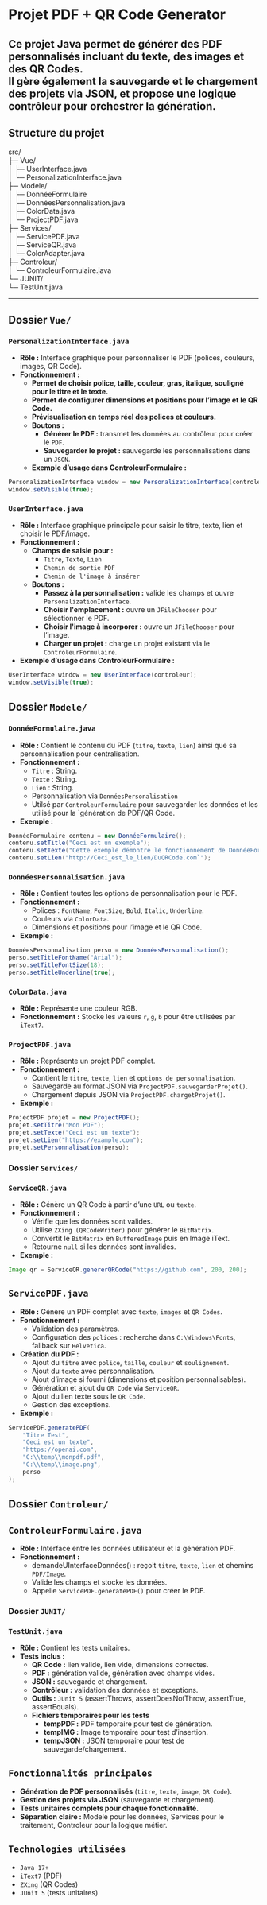 # Projet PDF + QR Code Generator

Ce projet Java permet de **générer des PDF personnalisés** incluant du texte, des images et des QR Codes.  
Il gère également la **sauvegarde et le chargement des projets** via JSON, et propose une **logique contrôleur** pour orchestrer la génération.
---
## Structure du projet
src/<br>
├─ Vue/<br>
│ ├─ UserInterface.java<br>
│ └─ PersonalizationInterface.java<br>
├─ Modele/<br>
│ ├─ DonnéeFormulaire<br>
│ ├─ DonnéesPersonnalisation.java<br>
│ ├─ ColorData.java<br>
│ └─ ProjectPDF.java<br>
├─ Services/<br>
│ ├─ ServicePDF.java<br>
│ ├─ ServiceQR.java<br>
│ └─ ColorAdapter.java<br>
├─ Controleur/<br>
│ └─ ControleurFormulaire.java<br>
└─ JUNIT/<br>
└─ TestUnit.java<br>

---

## Dossier `Vue/`

### `PersonalizationInterface.java`
- **Rôle :** Interface graphique pour personnaliser le PDF (polices, couleurs, images, QR Code).
- **Fonctionnement :**
    - **Permet de choisir police, taille, couleur, gras, italique, souligné pour le titre et le texte.**
    - **Permet de configurer dimensions et positions pour l’image et le QR Code.**
    - **Prévisualisation en temps réel des polices et couleurs.**
    - **Boutons :**
        - **Générer le PDF :** transmet les données au contrôleur pour créer le `PDF`.
        - **Sauvegarder le projet :** sauvegarde les personnalisations dans un `JSON`.
    - **Exemple d’usage dans ControleurFormulaire :**
```java
PersonalizationInterface window = new PersonalizationInterface(controleur);
window.setVisible(true);
```

### `UserInterface.java`
- **Rôle :** Interface graphique principale pour saisir le titre, texte, lien et choisir le PDF/image.
- **Fonctionnement :**
    - **Champs de saisie pour :**
        - `Titre`, `Texte`, `Lien`
        - `Chemin de sortie PDF`
        - `Chemin de l'image à insérer`
    - **Boutons :**
        - **Passez à la personnalisation :** valide les champs et ouvre `PersonalizationInterface`.
        - **Choisir l'emplacement :** ouvre un `JFileChooser` pour sélectionner le PDF.
        - **Choisir l'image à incorporer :** ouvre un `JFileChooser` pour l’image.
        - **Charger un projet :** charge un projet existant via le `ControleurFormulaire`.
- **Exemple d’usage dans ControleurFormulaire :**
```java
UserInterface window = new UserInterface(controleur);
window.setVisible(true);
```

## Dossier `Modele/`

### `DonnéeFormulaire.java`
- **Rôle :** Contient le contenu du PDF (`titre`, `texte`, `lien`) ainsi que sa personnalisation pour centralisation.
- **Fonctionnement :**
    - `Titre` : String.
    - `Texte` : String.
    - `Lien` : String.
    - Personnalisation via `DonnéesPersonalisation`
    - Utilsé par `ControleurFormulaire` pour sauvegarder les données et les utilisé pour la `génération de PDF/QR Code.
- **Exemple :**
```java
DonnéeFormulaire contenu = new DonnéeFormulaire();
contenu.setTitle("Ceci est un exemple");
contenu.setTexte("Cette exemple démontre le fonctionnement de DonnéeFormulaire");
contenu.setLien("http://Ceci_est_le_lien/DuQRCode.com`");
```

### `DonnéesPersonnalisation.java`
- **Rôle :** Contient toutes les options de personnalisation pour le PDF.
- **Fonctionnement :**
  - Polices : `FontName`, `FontSize`, `Bold`, `Italic`, `Underline`.
  - Couleurs via `ColorData`.
  - Dimensions et positions pour l’image et le QR Code.
- **Exemple :**
```java
DonnéesPersonnalisation perso = new DonnéesPersonnalisation();
perso.setTitleFontName("Arial");
perso.setTitleFontSize(18);
perso.setTitleUnderline(true);
```

### `ColorData.java`
- **Rôle :** Représente une couleur RGB.
- **Fonctionnement :** Stocke les valeurs `r`, `g`, `b` pour être utilisées par `iText7`.

### `ProjectPDF.java`
- **Rôle :** Représente un projet PDF complet.
- **Fonctionnement :**
    - Contient le `titre`, `texte`, `lien` et `options de personnalisation`.
    - Sauvegarde au format JSON via `ProjectPDF.sauvegarderProjet()`.
    - Chargement depuis JSON via `ProjectPDF.chargetProjet()`.
- **Exemple :**
```java
ProjectPDF projet = new ProjectPDF();
projet.setTitre("Mon PDF");
projet.setTexte("Ceci est un texte");
projet.setLien("https://example.com");
projet.setPersonnalisation(perso);
```

### Dossier `Services/`

### `ServiceQR.java`
- **Rôle :** Génère un QR Code à partir d’une `URL` ou `texte`.
- **Fonctionnement :**
    - Vérifie que les données sont valides.
    - Utilise `ZXing (QRCodeWriter)` pour générer le `BitMatrix`.
    - Convertit le `BitMatrix` en `BufferedImage` puis en Image iText.
    - Retourne `null` si les données sont invalides.
- **Exemple :**
```java
Image qr = ServiceQR.genererQRCode("https://github.com", 200, 200);
```

## `ServicePDF.java`
- **Rôle :** Génère un PDF complet avec `texte`, `images` et `QR Codes`.
- **Fonctionnement :**
    - Validation des paramètres.
    - Configuration des `polices` : recherche dans `C:\Windows\Fonts`, fallback sur `Helvetica`.
- **Création du PDF :**
    - Ajout du `titre` avec `police`, `taille`, `couleur` et `soulignement`.
    - Ajout du `texte` avec personnalisation.
    - Ajout d’image si fourni (dimensions et position personnalisables).
    - Génération et ajout du `QR Code` via `ServiceQR`.
    - Ajout du lien texte sous le `QR Code`.
    - Gestion des exceptions.
- **Exemple :**
```java
ServicePDF.generatePDF(
    "Titre Test",
    "Ceci est un texte",
    "https://openai.com",
    "C:\\temp\\monpdf.pdf",
    "C:\\temp\\image.png",
    perso
);
```

## Dossier `Controleur/`

## `ControleurFormulaire.java`
- **Rôle :** Interface entre les données utilisateur et la génération PDF.
- **Fonctionnement :**
    - demandeUInterfaceDonnées() : reçoit `titre`, `texte`, `lien` et chemins `PDF/Image`.
    - Valide les champs et stocke les données.
    - Appelle `ServicePDF.generatePDF()` pour créer le PDF.

### Dossier `JUNIT/`

### `TestUnit.java`
- **Rôle :** Contient les tests unitaires.
- **Tests inclus :**
    - **QR Code :** lien valide, lien vide, dimensions correctes.
    - **PDF :** génération valide, génération avec champs vides.
    - **JSON :** sauvegarde et chargement.
    - **Contrôleur :** validation des données et exceptions.
    - **Outils :** `JUnit 5` (assertThrows, assertDoesNotThrow, assertTrue, assertEquals).
    - **Fichiers temporaires pour les tests**
        - **tempPDF :** PDF temporaire pour test de génération.
        - **tempIMG :** Image temporaire pour test d’insertion.
        - **tempJSON :** JSON temporaire pour test de sauvegarde/chargement.

## `Fonctionnalités principales`
- **Génération de PDF personnalisés** (`titre`, `texte`, `image`, `QR Code`).
- **Gestion des projets via JSON** (sauvegarde et chargement).
- **Tests unitaires complets pour chaque fonctionnalité.**
- **Séparation claire :** Modele pour les données, Services pour le traitement, Controleur pour la logique métier.

## `Technologies utilisées`
- `Java 17+`
- `iText7` (PDF)
- `ZXing` (QR Codes)
- `JUnit 5` (tests unitaires)